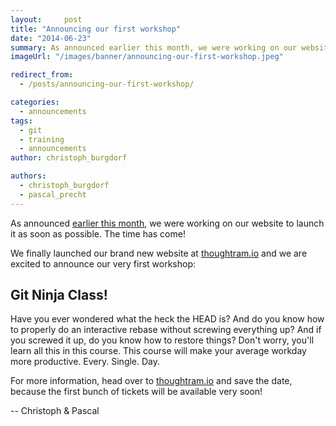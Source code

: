 ```yaml
---
layout:     post
title: "Announcing our first workshop"
date: "2014-06-23"
summary: As announced earlier this month, we were working on our website to launch it as soon as possible. The time has come!
imageUrl: "/images/banner/announcing-our-first-workshop.jpeg"

redirect_from:
  - /posts/announcing-our-first-workshop/

categories: 
  - announcements
tags:
  - git
  - training
  - announcements
author: christoph_burgdorf

authors:
  - christoph_burgdorf
  - pascal_precht
---
```


As announced [earlier this month](/posts/we-are-thoughtram), we were working on our website to launch it as soon as possible. The time has come!

We finally launched our brand new website at [thoughtram.io](http://thoughtram.io) and we are excited to announce our very first workshop: 

## Git Ninja Class!

Have you ever wondered what the heck the HEAD is? And do you know how to properly do an interactive rebase without screwing everything up? And if you screwed it up, do you know how to restore things? Don't worry, you'll learn all this in this course. This course will make your average workday more productive. Every. Single. Day.

For more information, head over to [thoughtram.io](http://thoughtram.io) and save the date, because the first bunch of tickets will be available very soon!

-- Christoph & Pascal
